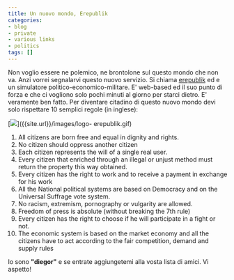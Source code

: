 ```yaml
---
title: Un nuovo mondo, Erepublik
categories:
- blog
- private
- various links
- politics
tags: []
---
```

Non voglio essere ne polemico, ne brontolone sul questo mondo che non va. Anzi
vorrei segnalarvi questo nuovo servizio. Si chiama
[erepublik](http://www.erepublik.com/ "http://www.erepublik.com/" ) ed e un
simulatore politico-economico-militare. E' web-based ed il suo punto di forza
e che ci vogliono solo pochi minuti al giorno per starci dietro. E' veramente
ben fatto. Per diventare citadino di questo nuovo mondo devi solo rispettare
10 semplici regole (in inglese):

[![]({{site.url}}/images/logo-erepublik.gif)]({{site.url}}/images/logo-
erepublik.gif)

  1. All citizens are born free and equal in dignity and rights.
  2. No citizen should oppress another citizen
  3. Each citizen represents the will of a single real user.
  4. Every citizen that enriched through an illegal or unjust method must return the property this way obtained.
  5. Every citizen has the right to work and to receive a payment in exchange for his work
  6. All the National political systems are based on Democracy and on the Universal Suffrage vote system.
  7. No racism, extremism, pornography or vulgarity are allowed.
  8. Freedom of press is absolute (without breaking the 7th rule)
  9. Every citizen has the right to choose if he will participate in a fight or not.
  10. The economic system is based on the market economy and all the citizens have to act according to the fair competition, demand and supply rules
  

  
Io sono **"diegor"** e se entrate aggiungetemi alla vosta lista di amici. Vi
aspetto!

